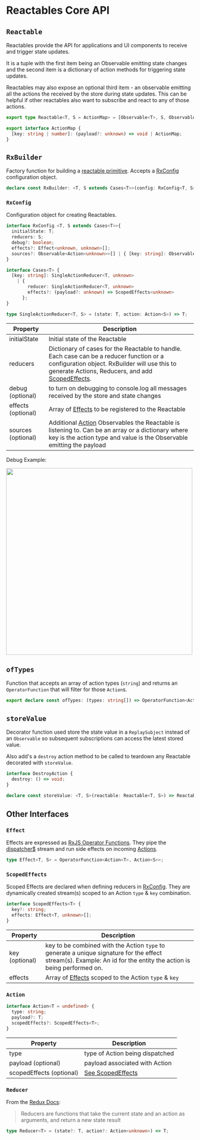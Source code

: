 # Reactables Core API

## `Reactable` <a name="reactable"></a>

Reactables provide the API for applications and UI components to receive and trigger state updates.

It is a tuple with the first item being an Observable emitting state changes and the second item is a dictionary of action methods for triggering state updates. 

Reactables may also expose an optional third item - an observable emitting all the actions the received by the store during state updates. This can be helpful if other reactables also want to subscribe and react to any of those actions.

```typescript
export type Reactable<T, S = ActionMap> = [Observable<T>, S, Observable<Action<unknown>>?];

export interface ActionMap {
  [key: string | number]: (payload?: unknown) => void | ActionMap;
}
```

## `RxBuilder` <a name="rx-builder"></a>

Factory function for building a [reactable primitive](/getting-started/core-concepts#reactable-primitive). Accepts a [RxConfig](#rx-config) configuration object.

```typescript
declare const RxBuilder: <T, S extends Cases<T>>(config: RxConfig<T, S>) => Reactable<T, { [K in keyof S]: (payload?: unknown) => void; }>;

```

### `RxConfig` <a name="rx-config"></a>

Configuration object for creating Reactables.

```typescript
interface RxConfig <T, S extends Cases<T>>{
  initialState: T;
  reducers: S;
  debug?: boolean;
  effects?: Effect<unknown, unknown>[];
  sources?: Observable<Action<unknown>>[] | { [key: string]: Observable<unknown> };
}

interface Cases<T> {
  [key: string]: SingleActionReducer<T, unknown>
    | {
        reducer: SingleActionReducer<T, unknown>
        effects?: (payload?: unknown) => ScopedEffects<unknown>
      };
}

type SingleActionReducer<T, S> = (state: T, action: Action<S>) => T;
```
| Property | Description |
| -------- | ----------- |
| initialState | Initial state of the Reactable |
| reducers | Dictionary of cases for the Reactable to handle. Each case can be a reducer function or a configuration object. RxBuilder will use this to generate Actions, Reducers, and add [ScopedEffects](#api-scoped-effects). |
| debug (optional) | to turn on debugging to console.log all messages received by the store and state changes |
| effects (optional) | Array of [Effects](#api-effects) to be registered to the Reactable |
| sources (optional) <a name="hub-sources"></a> | Additional [Action](#api-actions) Observables the Reactable is listening to. Can be an array or a dictionary where key is the action type and value is the Observable emitting the payload |

Debug Example:

<img src="https://raw.githubusercontent.com/reactables/reactables/main/assets/docs/SlideSixDebug.jpg" width="500" />

## `ofTypes` <a name="of-types"></a>

Function that accepts an array of action types (`string`) and returns an `OperatorFunction` that will filter for those `Action`s.

```typescript
export declare const ofTypes: (types: string[]) => OperatorFunction<Action<unknown>, Action<unknown>>;
```

## `storeValue` <a name="store-value"></a>

Decorator function used store the state value in a `ReplaySubject` instead of an `Observable` so subsequent subscriptions can access the latest stored value.

Also add's a `destroy` action method to be called to teardown any Reactable decorated with `storeValue`.

```typescript
interface DestroyAction {
  destroy: () => void;
}

declare const storeValue: <T, S>(reactable: Reactable<T, S>) => Reactable<T, S & DestroyAction>;
```

## Other Interfaces <a name="interfaces"></a>

### `Effect` <a name="api-effect"></a>

Effects are expressed as [RxJS Operator Functions](https://rxjs.dev/api/index/interface/OperatorFunction). They pipe the [dispatcher$](#hub-dispatcher) stream and run side effects on incoming [Actions](#api-action).

```typescript
type Effect<T, S> = OperatorFunction<Action<T>, Action<S>>;
```

### `ScopedEffects` <a name="api-scoped-effects"></a>

Scoped Effects are declared when defining reducers in [RxConfig](#rx-config). They are dynamically created stream(s) scoped to an Action `type` & `key` combination.

```typescript
interface ScopedEffects<T> {
  key?: string;
  effects: Effect<T, unknown>[];
}
```
| Property | Description |
| -------- | ----------- |
| key (optional) | key to be combined with the Action `type` to generate a unique signature for the effect stream(s). Example: An id for the entity the action is being performed on. |
| effects | Array of [Effects](#api-effects) scoped to the Action `type` & `key` |


### `Action` <a name="api-action"></a>
```typescript
interface Action<T = undefined> {
  type: string;
  payload?: T;
  scopedEffects?: ScopedEffects<T>;
}
```
| Property | Description |
| -------- | ----------- |
| type | type of Action being dispatched |
| payload (optional) | payload associated with Action |
| scopedEffects (optional) | [See ScopedEffects](#api-scoped-effects) |

### `Reducer` <a name="api-reducer"></a>

From the [Redux Docs](https://redux.js.org/tutorials/fundamentals/part-3-state-actions-reducers):
> Reducers are functions that take the current state and an action as arguments, and return a new state result

```typescript
type Reducer<T> = (state?: T, action?: Action<unknown>) => T;
```
